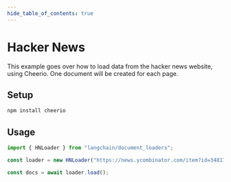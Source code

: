 ```yaml
---
hide_table_of_contents: true
---
```


# Hacker News

This example goes over how to load data from the hacker news website, using Cheerio. One document will be created for each page.

## Setup

```bash npm2yarn
npm install cheerio
```

## Usage

```typescript
import { HNLoader } from "langchain/document_loaders";

const loader = new HNLoader("https://news.ycombinator.com/item?id=34817881");

const docs = await loader.load();
```
